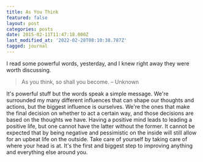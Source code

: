 ```yaml
---
title: As You Think
featured: false
layout: post
categories: posts
date: 2015-02-11T11:47:18.000Z
last_modified_at: '2022-02-28T08:10:38.787Z'
tagged: journal
---
```


I read some powerful words, yesterday, and I knew right away they were worth discussing.

>  As you think, so shall you become.
> – Unknown

It's powerful stuff but the words speak a simple message. We're surrounded my many different influences that can shape our thoughts and actions, but the biggest influence is ourselves. We're the ones that make the final decision on whether to act a certain way, and those decisions are based on the thoughts we have. Having a positive mind leads to leading a positive life, but one cannot have the latter without the former. It cannot be expected that by being negative and pessimistic on the inside will still allow for an upbeat life on the outside. Take care of yourself by taking care of where your head is at. It's the first and biggest step to improving anything and everything else around you.

